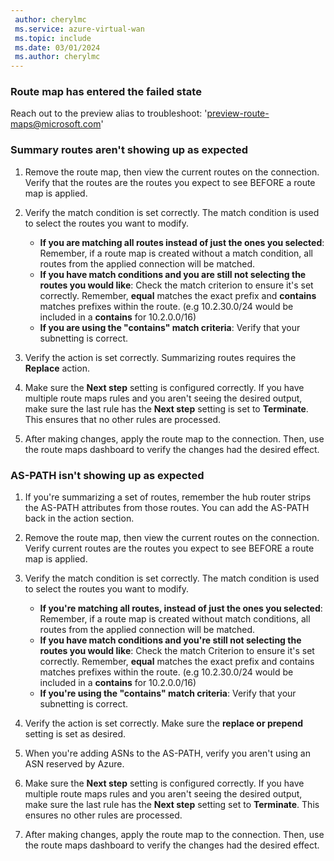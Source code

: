 ```yaml
---
 author: cherylmc
 ms.service: azure-virtual-wan
 ms.topic: include
 ms.date: 03/01/2024
 ms.author: cherylmc
---
```


### Route map has entered the failed state

Reach out to the preview alias to troubleshoot: 'preview-route-maps@microsoft.com'

### Summary routes aren't showing up as expected

1. Remove the route map, then view the current routes on the connection. Verify that the routes are the routes you expect to see BEFORE a route map is applied.

1. Verify the match condition is set correctly. The match condition is used to select the routes you want to modify.

   * **If you are matching all routes instead of just the ones you selected**: Remember, if a route map is created without a match condition, all routes from the applied connection will be matched.
   * **If you have match conditions and you are still not selecting the routes you would like**: Check the match criterion to ensure it's set correctly. Remember, **equal** matches the exact prefix and **contains** matches prefixes within the route. (e.g 10.2.30.0/24 would be included in a **contains** for 10.2.0.0/16)  
   * **If you are using the "contains" match criteria**: Verify that your subnetting is correct.

1. Verify the action is set correctly. Summarizing routes requires the **Replace** action.

1. Make sure the **Next step** setting is configured correctly. If you have multiple route maps rules and you aren't seeing the desired output, make sure the last rule has the **Next step** setting is set to **Terminate**. This ensures that no other rules are processed.

1. After making changes, apply the route map to the connection. Then, use the route maps dashboard to verify the changes had the desired effect.

### AS-PATH isn't showing up as expected

1. If you're summarizing a set of routes, remember the hub router strips the AS-PATH attributes from those routes. You can add the AS-PATH back in the action section.

1. Remove the route map, then view the current routes on the connection. Verify current routes are the routes you expect to see BEFORE a route map is applied.

1. Verify the match condition is set correctly. The match condition is used to select the routes you want to modify.

   * **If you're matching all routes, instead of just the ones you selected**: Remember, if a route map is created without match conditions, all routes from the applied connection will be matched.
   * **If you have match conditions and you're still not selecting the routes you would like**: Check the match Criterion to ensure it's set correctly. Remember, **equal** matches the exact prefix and contains matches prefixes within the route. (e.g 10.2.30.0/24 would be included in a **contains** for 10.2.0.0/16)  
   * **If you're using the "contains" match criteria**: Verify that your subnetting is correct.

1. Verify the action is set correctly. Make sure the **replace or prepend** setting is set as desired.

1. When you're adding ASNs to the AS-PATH, verify you aren't using an ASN reserved by Azure.

1. Make sure the **Next step** setting is configured correctly. If you have multiple route maps rules and you aren't seeing the desired output, make sure the last rule has the **Next step** setting set to **Terminate**. This ensures no other rules are processed.

1. After making changes, apply the route map to the connection. Then, use the route maps dashboard to verify the changes had the desired effect.